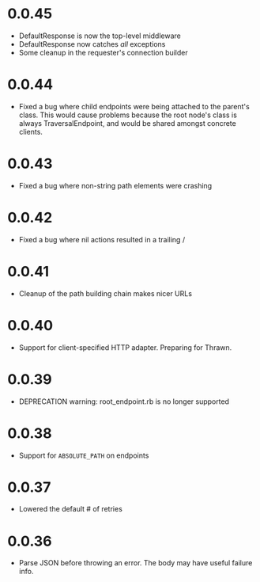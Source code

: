 # 0.0.45
* DefaultResponse is now the top-level middleware
* DefaultResponse now catches *all* exceptions
* Some cleanup in the requester's connection builder

# 0.0.44
* Fixed a bug where child endpoints were being attached to the parent's class. This would
  cause problems because the root node's class is always TraversalEndpoint, and would be shared
  amongst concrete clients.

# 0.0.43
* Fixed a bug where non-string path elements were crashing

# 0.0.42
* Fixed a bug where nil actions resulted in a trailing /

# 0.0.41
* Cleanup of the path building chain makes nicer URLs

# 0.0.40
* Support for client-specified HTTP adapter. Preparing for Thrawn.

# 0.0.39
* DEPRECATION warning: root_endpoint.rb is no longer supported

# 0.0.38
* Support for `ABSOLUTE_PATH` on endpoints

# 0.0.37
* Lowered the default # of retries

# 0.0.36
* Parse JSON before throwing an error. The body may have useful failure info.
